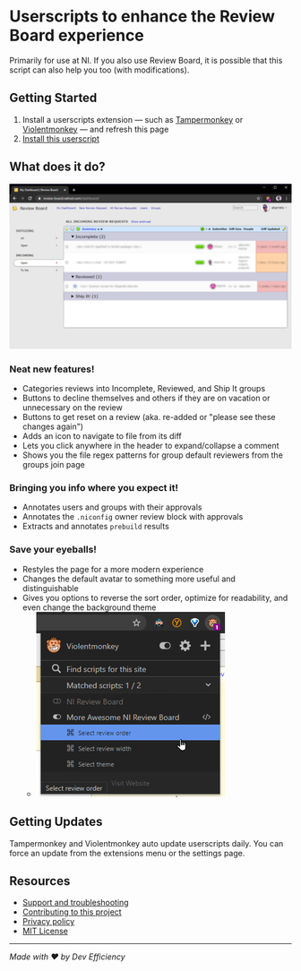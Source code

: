 # Userscripts to enhance the Review Board experience

Primarily for use at NI. If you also use Review Board, it is possible that this script can also help you too (with modifications).

## Getting Started

1. Install a userscripts extension — such as [Tampermonkey](https://tampermonkey.net/) or [Violentmonkey](https://violentmonkey.github.io/) — and refresh this page
2. [Install this userscript](https://github.com/ni/reviewboard-userscripts/raw/master/src/ni-reviewboard.user.js)

## What does it do?

![](docs/overview.png)

### Neat new features!

- Categories reviews into Incomplete, Reviewed, and Ship It groups
- Buttons to decline themselves and others if they are on vacation or unnecessary on the review
- Buttons to get reset on a review (aka. re-added or "please see these changes again")
- Adds an icon to navigate to file from its diff
- Lets you click anywhere in the header to expand/collapse a comment
- Shows you the file regex patterns for group default reviewers from the groups join page

### Bringing you info where you expect it!

- Annotates users and groups with their approvals
- Annotates the `.niconfig` owner review block with approvals
- Extracts and annotates `prebuild` results

### Save your eyeballs!

- Restyles the page for a more modern experience
- Changes the default avatar to something more useful and distinguishable
- Gives you options to reverse the sort order, optimize for readability, and even change the background theme
  - ![](docs/userscript-config-menu.png)

## Getting Updates

Tampermonkey and Violentmonkey auto update userscripts daily. You can force an update from the extensions menu or the settings page.

## Resources

- [Support and troubleshooting](docs/SUPPORT.md)
- [Contributing to this project](docs/CONTRIBUTING.md)
- [Privacy policy](docs/privacy-policy.md)
- [MIT License](LICENSE.txt)


---

*Made with :heart: by Dev Efficiency*
